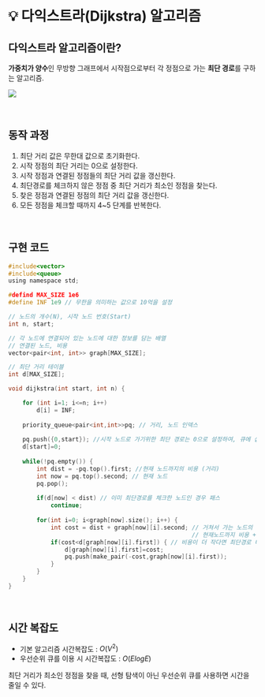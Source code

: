 # 💡 다익스트라(Dijkstra) 알고리즘

## 다익스트라 알고리즘이란?

**가중치가 양수**인 무방향 그래프에서 시작점으로부터 각 정점으로 가는 **최단 경로**를 구하는 알고리즘.

![](https://velog.velcdn.com/images/wisdom-one/post/e882e9fa-436c-479f-b084-2cd8047eb544/image.png)

<br/>

## 동작 과정

1. 최단 거리 값은 무한대 값으로 초기화한다.
2. 시작 정점의 최단 거리는 0으로 설정한다.
3. 시작 정점과 연결된 정점들의 최단 거리 값을 갱신한다.
4. 최단경로를 체크하지 않은 정점 중 최단 거리가 최소인 정점을 찾는다.
5. 찾은 정점과 연결된 정점의 최단 거리 값을 갱신한다.
4. 모든 정점을 체크할 때까지 4~5 단계를 반복한다.

<br/>

## 구현 코드
```c
#include<vector>
#include<queue>
using namespace std;

#defind MAX_SIZE 1e6
#define INF 1e9 // 무한을 의미하는 값으로 10억을 설정

// 노드의 개수(N), 시작 노드 번호(Start)
int n, start;

// 각 노드에 연결되어 있는 노드에 대한 정보를 담는 배열
// 연결된 노드, 비용
vector<pair<int, int>> graph[MAX_SIZE]; 

// 최단 거리 테이블
int d[MAX_SIZE]; 

void dijkstra(int start, int n) {

    for (int i=1; i<=n; i++)
        d[i] = INF;
        
    priority_queue<pair<int,int>>pq; // 거리, 노드 인덱스 
    
    pq.push({0,start}); //시작 노드로 가기위한 최단 경로는 0으로 설정하여, 큐에 삽입.
    d[start]=0;
    
    while(!pq.empty()) {
        int dist = -pq.top().first; //현재 노드까지의 비용 (거리)
        int now = pq.top().second; // 현재 노드
        pq.pop();
        
        if(d[now] < dist) // 이미 최단경로를 체크한 노드인 경우 패스
            continue;
        
        for(int i=0; i<graph[now].size(); i++) {
            int cost = dist + graph[now][i].second; // 거쳐서 가는 노드의 비용을 계산
                                                    // 현재노드까지 비용 + 다음 노드 비용
            if(cost<d[graph[now][i].first]) { // 비용이 더 작다면 최단경로 테이블 값을 갱신
                d[graph[now][i].first]=cost;
                pq.push(make_pair(-cost,graph[now][i].first));
            }
        }
    }
}
```

<br/>

## 시간 복잡도

- 기본 알고리즘 시간복잡도 : $O(V^2)$ 
- 우선순위 큐를 이용 시 시간복잡도 : $O(ElogE)$


최단 거리가 최소인 정점을 찾을 때, 선형 탐색이 아닌 우선순위 큐를 사용하면 시간을 줄일 수 있다.
